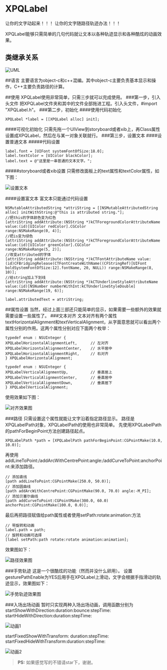# XPQLabel
让你的文字动起来！！！
让你的文字随路径轨迹办法！！！

XPQLabel能够只需简单的几句代码就让文本以各种轨迹显示和各种酷炫的动画效果。

## 类继承关系


![UML](https://github.com/xiepanqi/XPQLabel/blob/master/domeImage/classDiagram.png)


##语言
主要语言为object-c和c++混编。其中object-c主要负责基本显示和操作，C++主要负责路径的计算。

##使用
XPQLabel使用非常简单，只需三步就可以完成使用。
###第一步，引入头文件
把XPQLabel文件夹和其中的文件全部拖进工程。引入头文件，#import "XPQLabel.h"。
###第二步，初始化
####使用代码初始化
```ios
XPQLabel *label = [[XPQLabel alloc] init];
```
####可视化初始化
只需先拖一个UIView到storyboard或者xib上，再Class属性设置成XPQLabel，然后在与某一对象关联就行。
###第三步，设置文本
####设置普通文本
#####代码设置
```ios
label.font = [UIFont systemFontOfSize:18.0];
label.textColor = [UIColor blackColor];
label.text = @"这里是一串普通的文本文字。";
```
#####storyboard或者xib设置
只需修改面板上的text属性和textColor属性，如下图：


![设置文本](https://github.com/xiepanqi/XPQLabel/blob/master/domeImage/setText.png)


####设置富文本
富文本只能通过代码设置
```ios
NSMutableAttributedString *attriString = [[NSMutableAttributedString alloc] initWithString:@"this is attributed string."];
//把this的字体颜色变为红色
[attriString addAttribute:(NSString *)kCTForegroundColorAttributeName
value:(id)[UIColor redColor].CGColor
range:NSMakeRange(0, 4)];
//把is变为绿色
[attriString addAttribute:(NSString *)kCTForegroundColorAttributeName
value:(id)[UIColor greenColor].CGColor
range:NSMakeRange(5, 2)];
//改变attributed的字体
[attriString addAttribute:(NSString *)kCTFontAttributeName value:(id)CFBridgingRelease(CTFontCreateWithName((CFStringRef)[UIFont boldSystemFontOfSize:12].fontName, 20, NULL)) range:NSMakeRange(8, 10)];
//给string加上下划线
[attriString addAttribute:(NSString *)kCTUnderlineStyleAttributeName
value:(id)[NSNumber numberWithInt:kCTUnderlineStyleDouble]
range:NSMakeRange(19, 6)];

label.attributedText = attriString;
```

##属性设置
当然，经过上面三部还只能简单的显示，如果需要一些额外的效果就需要设置一些属性了。
###文本对齐
文本对齐有两个属性textHorizontalAlignment和textVerticalAlignment，从字面意思就可以看出两个属性分别的作用。这两个属性分别对应下面两个枚举：
```ios
typedef enum : NSUInteger {
XPQLabelHorizontalAlignmentLeft,      // 左对齐
XPQLabelHorizontalAlignmentCenter,    // 水平居中
XPQLabelHorizontalAlignmentRight,     // 右对齐
} XPQLabelHorizontalAlignment;

typedef enum : NSUInteger {
XPQLabelVerticalAlignmentUp,          // 垂直居上
XPQLabelVerticalAlignmentCenter,      // 垂直居中
XPQLabelVerticalAlignmentDown,        // 垂直居下
} XPQLabelVerticalAlignment;
```
使用效果如下图：


![对齐效果图](https://github.com/xiepanqi/XPQLabel/blob/master/domeImage/alignmentDome.gif)


###路径
只需设置这个属性就能让文字沿着指定路径显示。
路径是XPQLabelPath对象，XPQLabelPath的使用也非常简单。
先使用XPQLabelPath的pathForBeginPoint方法创建路径起点。
```ios
XPQLabelPath *path = [XPQLabelPath pathForBeginPoint:CGPointMake(10.0, 10.0)];
```


再使用addLineToPoint:/addArcWithCentrePoint:angle:/addCurveToPoint:anchorPoint:来添加路径。


```ios
// 添加直线
[path addLineToPoint:CGPointMake(250.0, 50.0)];
// 添加圆曲线
[path addArcWithCentrePoint:CGPointMake(90.0, 70.0) angle:-M_PI];
// 添加贝塞尔曲线
[path addCurveToPoint:CGPointMake(300.0, 60.0) anchorPoint:CGPointMake(100.0, 0.0)];
```
最后再把路径赋值给path属性或者使用setPath:rotate:animation:方法
```ios
// 带旋转和动画
label.path = path;
// 旋转和动画可选择
[label setPath:path rotate:rotate animation:animation];
```
效果图如下：


![路径效果图](https://github.com/xiepanqi/XPQLabel/blob/master/domeImage/pathDome.gif)


###手势轨迹
这是一个很酷炫的功能（然而并没什么卵用）。
设置gesturePathEnable为YES后用手在XPQLabel上滑动，文字会根据手指滑动的轨迹显示，效果图如下：


![手势轨迹效果图](https://github.com/xiepanqi/XPQLabel/blob/master/domeImage/gestureDome.gif)


###入场出场动画
暂时只实现两种入场出场动画，调用函数分别为
startShowWithDirection:duration:bounce:stepTime:
startHideWithDirection:duration:stepTime:


![动画1](https://github.com/xiepanqi/XPQLabel/blob/master/domeImage/animationDome1.gif)


startFixedShowWithTransform: duration:stepTime:
startFixedHideWithTransform:duration:stepTime:


![动画2](https://github.com/xiepanqi/XPQLabel/blob/master/domeImage/animationDome2.gif)


> **PS:** 如果感觉写的不错请star下，谢谢。
